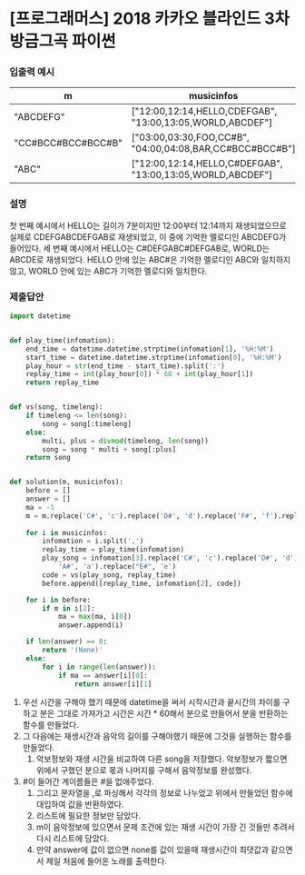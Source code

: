# [프로그래머스] 2018 카카오 블라인드 3차 방금그곡 파이썬

### 입출력 예시

| m                  | musicinfos                                                 | answer  |
| ------------------ | ---------------------------------------------------------- | ------- |
| "ABCDEFG"          | ["12:00,12:14,HELLO,CDEFGAB", "13:00,13:05,WORLD,ABCDEF"]  | "HELLO" |
| "CC#BCC#BCC#BCC#B" | ["03:00,03:30,FOO,CC#B", "04:00,04:08,BAR,CC#BCC#BCC#B"]   | "FOO"   |
| "ABC"              | ["12:00,12:14,HELLO,C#DEFGAB", "13:00,13:05,WORLD,ABCDEF"] | "WORLD" |

### 설명

첫 번째 예시에서 HELLO는 길이가 7분이지만 12:00부터 12:14까지 재생되었으므로 실제로 CDEFGABCDEFGAB로 재생되었고, 이 중에 기억한 멜로디인 ABCDEFG가 들어있다.
세 번째 예시에서 HELLO는 C#DEFGABC#DEFGAB로, WORLD는 ABCDE로 재생되었다. HELLO 안에 있는 ABC#은 기억한 멜로디인 ABC와 일치하지 않고, WORLD 안에 있는 ABC가 기억한 멜로디와 일치한다.

### 제출답안

```python
import datetime


def play_time(infomation):
    end_time = datetime.datetime.strptime(infomation[1], '%H:%M')
    start_time = datetime.datetime.strptime(infomation[0], '%H:%M')
    play_hour = str(end_time - start_time).split(':')
    replay_time = int(play_hour[0]) * 60 + int(play_hour[1])
    return replay_time


def vs(song, timeleng):
    if timeleng <= len(song):
        song = song[:timeleng]
    else:
        multi, plus = divmod(timeleng, len(song))
        song = song * multi + song[:plus]
    return song


def solution(m, musicinfos):
    before = []
    answer = []
    ma = -1
    m = m.replace('C#', 'c').replace('D#', 'd').replace('F#', 'f').replace('G#', 'g').replace('A#', 'a').replace("E#",
                                                                                                                 'e')
    for i in musicinfos:
        infomation = i.split(',')
        replay_time = play_time(infomation)
        play_song = infomation[3].replace('C#', 'c').replace('D#', 'd').replace('F#', 'f').replace('G#', 'g').replace(
            'A#', 'a').replace("E#", 'e')
        code = vs(play_song, replay_time)
        before.append([replay_time, infomation[2], code])

    for i in before:
        if m in i[2]:
            ma = max(ma, i[0])
            answer.append(i)

    if len(answer) == 0:
        return '(None)'
    else:
        for i in range(len(answer)):
            if ma == answer[i][0]:
                return answer[i][1]
```

1. 우선 시간을 구해야 했기 때문에 datetime을 써서 시작시간과 끝시간의 차이를 구하고 분은 그대로 가져가고 시간은 시간 * 60해서 분으로 만들어서 분을 반환하는 함수를 만들었다.
2. 그 다음에는 재생시간과 음악의 길이를 구해야했기 때문에 그것을 실행하는 함수를 만들었다.
   1. 악보정보와 재생 시간을 비교하여 다른 song을 저장했다. 악보정보가 짧으면 위에서 구했던 분으로 몫과 나머지를 구해서 음악정보를 완성했다.
3. #이 들어간 계이름들은 #을 없애주었다.
   1. 그리고 문자열을 ,로 파싱해서 각각의 정보로 나누었고 위에서 만들었던 함수에 대입하여 값을 반환하였다.
   2. 리스트에 필요한 정보만 담았다.
   3. m이 음악정보에 있으면서 문제 조건에 있는 재생 시간이 가장 긴 것들만 추려서 다시 리스트에 담았다.
   4. 만약 answer에 값이 없으면 none를 값이 있을때 재생시간이 최댓값과 같으면서 제일 처음에 들어온 노래를 출력한다.